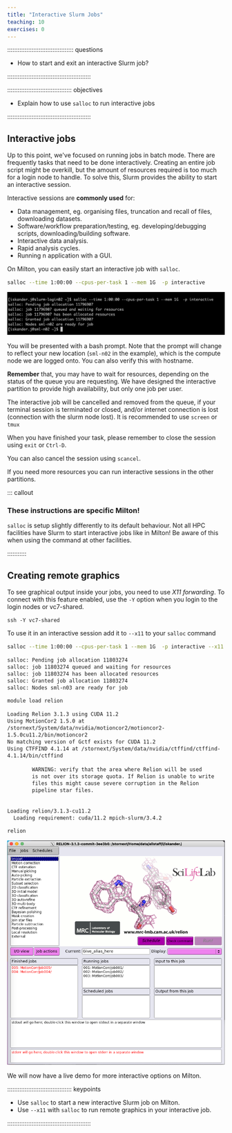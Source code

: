 ```yaml
---
title: "Interactive Slurm Jobs"
teaching: 10
exercises: 0
---
```


:::::::::::::::::::::::::::::::::::::: questions 

- How to start and exit an interactive Slurm job?

::::::::::::::::::::::::::::::::::::::::::::::::

::::::::::::::::::::::::::::::::::::: objectives

- Explain how to use `salloc` to run interactive jobs

::::::::::::::::::::::::::::::::::::::::::::::::

## Interactive jobs

Up to this point, we've focused on running jobs in batch mode. There are frequently tasks that need to be done interactively. Creating an
entire job script might be overkill, but the amount of resources required is
too much for a login node to handle. To solve this, Slurm provides the ability to start an interactive session.

Interactive sessions are **commonly used** for:

* Data management, eg. organising files, truncation and recall of files, downloading datasets.
* Software/workflow preparation/testing, eg. developing/debugging scripts, downloading/building software.
* Interactive data analysis.
* Rapid analysis cycles.
* Running n application with a GUI.


On Milton, you can easily start an interactive job with `salloc`.

```bash
salloc --time 1:00:00 --cpus-per-task 1 --mem 1G  -p interactive
```
![salloc command example](fig/salloc_ex.png)

You will be presented with a bash prompt. Note that the prompt will change to reflect your new location (`sml-n02` in the example), which is the compute node we are logged onto. You can also verify this with hostname.

**Remember** that, you may have to wait for resources, depending on the status of the queue you are requesting. We have designed the interactive partition to provide high availability, but only one job per user.

The interactive job will be cancelled and removed from the queue, if your terminal session is terminated or closed, and/or internet connection is lost (connection with the slurm node lost). It is recommended to use `screen` or `tmux`

When you have finished your task, please remember to close the session using `exit` or `Ctrl-D`.

You can also cancel the session using `scancel`.

If you need more resources you can run interactive sessions in the other partitions.

::: callout

### These instructions are specific Milton!

`salloc` is setup slightly differently to its default behaviour. Not all HPC facilities
have Slurm to start interactive jobs like in Milton! Be aware of this when using
the command at other facilities.

:::::::::::

## Creating remote graphics
To see graphical output inside your jobs, you need to use _X11 forwarding_. To connect with this feature enabled, use the `-Y` option when you login to the login nodes or vc7-shared.  
```
ssh -Y vc7-shared
```

To use it in an interactive session add it to `--x11` to your `salloc` command

```bash
salloc --time 1:00:00 --cpus-per-task 1 --mem 1G  -p interactive --x11
```
```output
salloc: Pending job allocation 11803274
salloc: job 11803274 queued and waiting for resources
salloc: job 11803274 has been allocated resources
salloc: Granted job allocation 11803274
salloc: Nodes sml-n03 are ready for job
```

```bash
module load relion
```
```output
Loading Relion 3.1.3 using CUDA 11.2
Using MotionCor2 1.5.0 at /stornext/System/data/nvidia/motioncor2/motioncor2-1.5.0cu11.2/bin/motioncor2
No matching version of Gctf exists for CUDA 11.2
Using CTFFIND 4.1.14 at /stornext/System/data/nvidia/ctffind/ctffind-4.1.14/bin/ctffind

        WARNING: verify that the area where Relion will be used
        is not over its storage quota. If Relion is unable to write
        files this might cause severe corruption in the Relion
        pipeline star files.


Loading relion/3.1.3-cu11.2
  Loading requirement: cuda/11.2 mpich-slurm/3.4.2
```
```bash
relion
```

![](fig/relion.png)

We will now have a live demo for more interactive options on Milton.

::::::::::::::::::::::::::::::::::::: keypoints 

- Use `salloc` to start a new interactive Slurm job on Milton.
- Use `--x11` with `salloc` to run remote graphics in your interactive job.

::::::::::::::::::::::::::::::::::::::::::::::::

